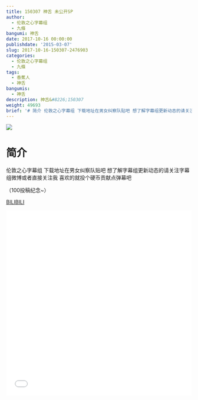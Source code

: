```yaml
---
title: 150307 神舌 未公开SP
author:
  - 伦敦之心字幕组
  - 九條
bangumi: 神舌
date: 2017-10-16 00:00:00
publishdate: '2015-03-07'
slug: 2017-10-16-150307-2476903
categories:
  - 伦敦之心字幕组
  - 九條
tags:
  - 香蕉人
  - 神舌
bangumis:
  - 神舌
description: 神舌&#8226;150307
weight: 49693
brief: '# 简介 伦敦之心字幕组 下载地址在男女纠察队贴吧 想了解字幕组更新动态的请关注字幕组微博或者直接关注我 喜欢的就投个硬币贡献点弹幕吧 （100投稿纪念~）'
---
```


![](https://i.imgur.com/GpvRNxk.jpg)

# 简介  
伦敦之心字幕组 下载地址在男女纠察队贴吧 想了解字幕组更新动态的请关注字幕组微博或者直接关注我 喜欢的就投个硬币贡献点弹幕吧


（100投稿纪念~）

  [BILIBILI](https://www.bilibili.com/video/av2476903/)


<div class="vcontainer">  <iframe class='video' src="//www.bilibili.com/blackboard/player.html?aid=2476903" width="100%" height="500" frameborder="0" allowfullscreen="allowfullscreen"></iframe></div>
